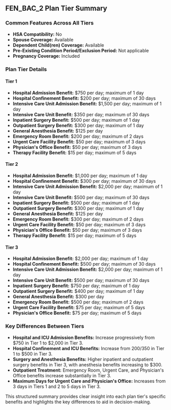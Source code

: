 ## FEN_BAC_2 Plan Tier Summary

### Common Features Across All Tiers
- **HSA Compatibility:** No
- **Spouse Coverage:** Available
- **Dependent Child(ren) Coverage:** Available
- **Pre-Existing Condition Period/Exclusion Period:** Not applicable
- **Pregnancy Coverage:** Included

### Plan Tier Details

#### **Tier 1**
- **Hospital Admission Benefit:** $750 per day; maximum of 1 day
- **Hospital Confinement Benefit:** $200 per day; maximum of 30 days
- **Intensive Care Unit Admission Benefit:** $1,500 per day; maximum of 1 day
- **Intensive Care Unit Benefit:** $350 per day; maximum of 30 days
- **Inpatient Surgery Benefit:** $500 per day; maximum of 1 day
- **Outpatient Surgery Benefit:** $300 per day; maximum of 1 day
- **General Anesthesia Benefit:** $125 per day
- **Emergency Room Benefit:** $200 per day; maximum of 2 days
- **Urgent Care Facility Benefit:** $50 per day; maximum of 3 days
- **Physician's Office Benefit:** $50 per day; maximum of 3 days
- **Therapy Facility Benefit:** $15 per day; maximum of 5 days

#### **Tier 2**
- **Hospital Admission Benefit:** $1,000 per day; maximum of 1 day
- **Hospital Confinement Benefit:** $300 per day; maximum of 30 days
- **Intensive Care Unit Admission Benefit:** $2,000 per day; maximum of 1 day
- **Intensive Care Unit Benefit:** $500 per day; maximum of 30 days
- **Inpatient Surgery Benefit:** $500 per day; maximum of 1 day
- **Outpatient Surgery Benefit:** $300 per day; maximum of 1 day
- **General Anesthesia Benefit:** $125 per day
- **Emergency Room Benefit:** $300 per day; maximum of 2 days
- **Urgent Care Facility Benefit:** $50 per day; maximum of 3 days
- **Physician's Office Benefit:** $50 per day; maximum of 3 days
- **Therapy Facility Benefit:** $15 per day; maximum of 5 days

#### **Tier 3**
- **Hospital Admission Benefit:** $2,000 per day; maximum of 1 day
- **Hospital Confinement Benefit:** $500 per day; maximum of 30 days
- **Intensive Care Unit Admission Benefit:** $2,000 per day; maximum of 1 day
- **Intensive Care Unit Benefit:** $500 per day; maximum of 30 days
- **Inpatient Surgery Benefit:** $750 per day; maximum of 1 day
- **Outpatient Surgery Benefit:** $400 per day; maximum of 1 day
- **General Anesthesia Benefit:** $300 per day
- **Emergency Room Benefit:** $500 per day; maximum of 2 days
- **Urgent Care Facility Benefit:** $75 per day; maximum of 5 days
- **Physician's Office Benefit:** $75 per day; maximum of 5 days

### Key Differences Between Tiers
- **Hospital and ICU Admission Benefits:** Increase progressively from $750 in Tier 1 to $2,000 in Tier 3.
- **Hospital Confinement and ICU Benefits:** Increase from $200/$350 in Tier 1 to $500 in Tier 3.
- **Surgery and Anesthesia Benefits:** Higher inpatient and outpatient surgery benefits in Tier 3, with anesthesia benefits increasing to $300.
- **Outpatient Treatment:** Emergency Room, Urgent Care, and Physician's Office benefits increase substantially in Tier 3.
- **Maximum Days for Urgent Care and Physician's Office:** Increases from 3 days in Tiers 1 and 2 to 5 days in Tier 3.

This structured summary provides clear insight into each plan tier's specific benefits and highlights the key differences to aid in decision-making.